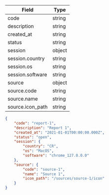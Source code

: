 | Field | Type |
| ----- | ---- |
| code | string |
| description | string |
| created_at | string |
| status | string |
| session | object |
| session.country | string |
| session.os | string |
| session.software | string |
| source | object |
| source.code | string |
| source.name | string |
| source.icon_path | string |

```json
{
	"code": "report-1",
	"description": "Report 1",
	"created_at": "2021-01-01T00:00:00.000Z",
	"status": "open",
	"session": {
		"country": "CR",
		"os": "MacOS",
		"software": "chrome_127.0.0.0"
	},
	"source": {
		"code": "source-1",
		"name": "Source 1",
		"icon_path": "/sources/source-1/icon"
	}
}
```